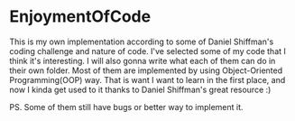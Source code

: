 # EnjoymentOfCode

This is my own implementation according to some of Daniel Shiffman's coding challenge and nature of code.
I've selected some of my code that I think it's interesting. I will also gonna write what each of them can do in their own folder.
Most of them are implemented by using Object-Oriented Programming(OOP) way. That is want I want to learn in the first place, and now I kinda get used to it thanks to Daniel Shiffman's great resource :)

PS. Some of them still have bugs or better way to implement it.
